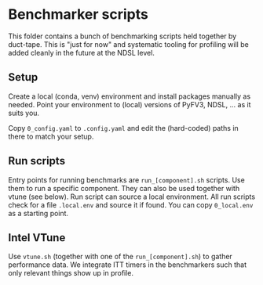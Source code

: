 # Benchmarker scripts

This folder contains a bunch of benchmarking scripts held together by duct-tape. This is "just for now" and systematic tooling for profiling will be added cleanly in the future at the NDSL level.

## Setup

Create a local (conda, venv) environment and install packages manually as needed. Point your environment to (local) versions of PyFV3, NDSL, ... as it suits you.

Copy `0_config.yaml` to `.config.yaml` and edit the (hard-coded) paths in there to match your setup.

## Run scripts

Entry points for running benchmarks are `run_[component].sh` scripts. Use them to run a specific component. They can also be used together with vtune (see below). Run script can source a local environment. All run scripts check for a file `.local.env` and source it if found. You can copy `0_local.env` as a starting point.

## Intel VTune

Use `vtune.sh` (together with one of the `run_[component].sh`) to gather performance data. We integrate ITT timers in the benchmarkers such that only relevant things show up in profile.
